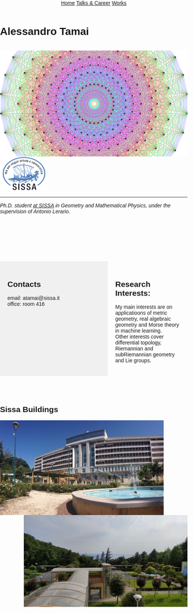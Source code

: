 <head>
<meta charset="UTF-8">
<meta name="viewport" content="width=device-width, initial-scale=1.0">
<title>Side Bar Example</title>
<style>
    /* Basic styling */
    body {
        margin: 0;
        padding: 0;
        font-family: Arial, sans-serif;
    }
    .container {
        display: flex;
    }
    .sidebar {
        width: 250px; /* Adjust width as needed */
        background-color: #f0f0f0;
        padding: 20px;
    }
    .content {
        flex: 1;
        padding: 20px;
    }
</style>

    
<div id="image-table" align="center">
    <table>
        <tr>
        <div class="topnav">
        <a href="https://aleetamai.github.io">Home</a>
        <a href="https://aleetamai.github.io/talks&carrer">Talks & Career</a>
        <a href="https://aleetamai.github.io/works">Works</a>
        </div>
        </tr>
    </table>
</div>


# Alessandro Tamai

<br>

<img align="left" width="520" src="assets/Lie_groups2.png" />


<img src="assets/sissalogo.png" width="130" />

-------

​_Ph.D. student [at SISSA](https://math.sissa.it/users/alessandro-tamai) in Geometry and Mathematical Physics, under the supervision of Antonio Lerario._

<br>

<br>
<br>
<br>
<br>
<br>
<br>

<div class="container">
    <!-- Sidebar -->
    <div class="sidebar">
    <h2>Contacts</h2>
      <p>email:  atamai@sissa.it
      <br>
      office: room 416</p>
    </div>
    <!-- Page Content -->
    <div class="content">
    <h2>Research Interests:</h2>
     <p>My main interests are on applicatioons of metric geometry, real algebraic geometry and Morse theory in machine learning.                <br>     
    Other interests cover differential topology, Riemannian and subRiemannian geometry and Lie groups.</p>
    </div>
</div>




<br>
<br>
<br>

<h2>Sissa Buildings</h2>
 


<img align="left" width="440" src="assets/sissa-building10.jpg" />

<img align="right" width="440" src="assets/sissa2.jpg" />










